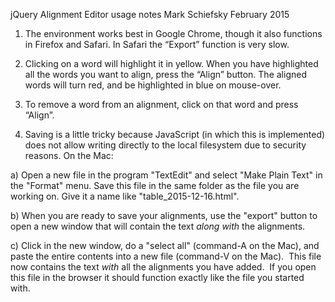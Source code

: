 jQuery Alignment Editor usage notes
Mark Schiefsky
February 2015

1. The environment works best in Google Chrome, though it also functions in Firefox and Safari. In Safari the “Export” function is very slow.  

2. Clicking on a word will highlight it in yellow.  When you have highlighted all the words you want to align, press the “Align” button.  The aligned words will turn red, and be highlighted in blue on mouse-over.

3. To remove a word from an alignment, click on that word and press “Align”.

4. Saving is a little tricky because JavaScript (in which this is implemented) does not allow writing directly to the local filesystem due to security reasons. On the Mac:

a) Open a new file in the program "TextEdit" and select "Make Plain Text" in the "Format" menu. Save this file in the same folder as the file you are working on. Give it a name like "table_2015-12-16.html".  

b) When you are ready to save your alignments, use the "export" button to open a new window that will contain the text *along with* the alignments. 

c) Click in the new window, do a "select all" (command-A on the Mac), and paste the entire contents into a new file (command-V on the Mac).  This file now contains the text *with* all the alignments you have added.  If you open this file in the browser it should function exactly like the file you started with.

